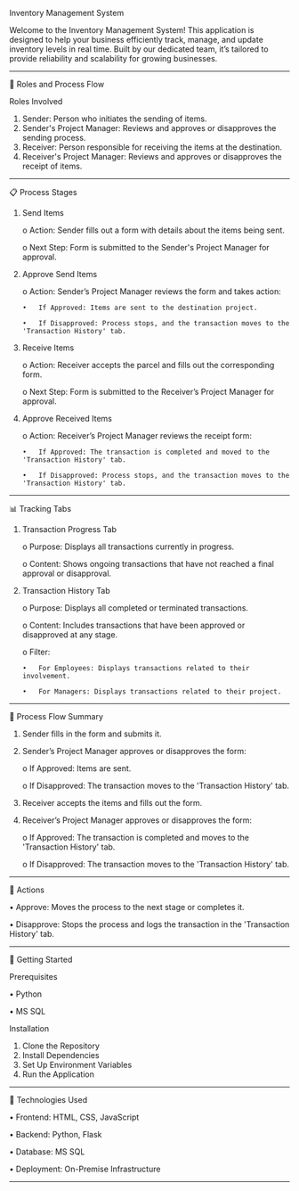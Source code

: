 Inventory Management System

Welcome to the Inventory Management System! This application is designed to help your business efficiently track, manage, and update inventory levels in real time. Built by our dedicated team, it’s tailored to provide reliability and scalability for growing businesses.
________________________________________

🔄 Roles and Process Flow

Roles Involved
1.	Sender: Person who initiates the sending of items.
2.	Sender's Project Manager: Reviews and approves or disapproves the sending process.
3.	Receiver: Person responsible for receiving the items at the destination.
4.	Receiver's Project Manager: Reviews and approves or disapproves the receipt of items.
________________________________________
📋 Process Stages

1.	Send Items

	o	Action: Sender fills out a form with details about the items being sent.

	o	Next Step: Form is submitted to the Sender's Project Manager for approval.

2.	Approve Send Items

	o	Action: Sender’s Project Manager reviews the form and takes action:

		•	If Approved: Items are sent to the destination project.

		•	If Disapproved: Process stops, and the transaction moves to the 'Transaction History' tab.

3.	Receive Items

	o	Action: Receiver accepts the parcel and fills out the corresponding form.

	o	Next Step: Form is submitted to the Receiver’s Project Manager for approval.

4.	Approve Received Items

	o	Action: Receiver’s Project Manager reviews the receipt form:

		•	If Approved: The transaction is completed and moved to the 'Transaction History' tab.

		•	If Disapproved: Process stops, and the transaction moves to the 'Transaction History' tab.
________________________________________
📊 Tracking Tabs

1.	Transaction Progress Tab

	o	Purpose: Displays all transactions currently in progress.

	o	Content: Shows ongoing transactions that have not reached a final approval or disapproval.

2.	Transaction History Tab

	o	Purpose: Displays all completed or terminated transactions.

	o	Content: Includes transactions that have been approved or disapproved at any stage.

	o	Filter:

		•	For Employees: Displays transactions related to their involvement.

		•	For Managers: Displays transactions related to their project.
________________________________________
🔁 Process Flow Summary

1.	Sender fills in the form and submits it.

2.	Sender’s Project Manager approves or disapproves the form:

	o	If Approved: Items are sent.

	o	If Disapproved: The transaction moves to the 'Transaction History' tab.

3.	Receiver accepts the items and fills out the form.

4.	Receiver’s Project Manager approves or disapproves the form:

	o	If Approved: The transaction is completed and moves to the 'Transaction History' tab.

	o	If Disapproved: The transaction moves to the 'Transaction History' tab.
________________________________________
🚦 Actions

•	Approve: Moves the process to the next stage or completes it.

•	Disapprove: Stops the process and logs the transaction in the 'Transaction History' tab.

________________________________________
🚀 Getting Started

Prerequisites

•	Python 

•	MS SQL 

Installation
1.	Clone the Repository
2.	Install Dependencies
3.	Set Up Environment Variables
4.	Run the Application
________________________________________
🧩 Technologies Used

•	Frontend: HTML, CSS, JavaScript

•	Backend: Python, Flask

•	Database: MS SQL

•	Deployment: On-Premise Infrastructure
________________________________________


